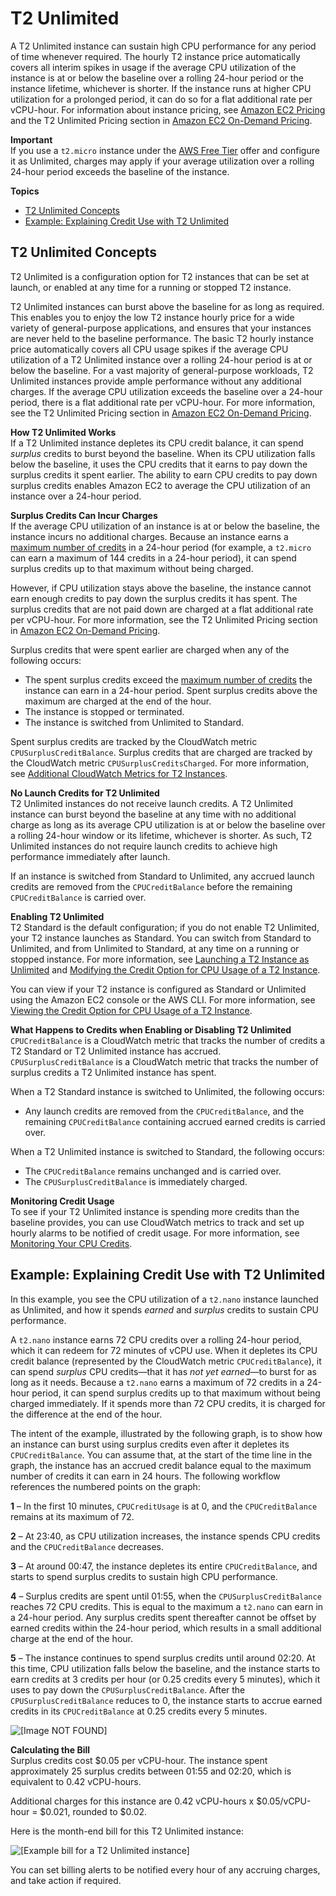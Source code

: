 # T2 Unlimited<a name="t2-unlimited"></a>

A T2 Unlimited instance can sustain high CPU performance for any period of time whenever required\. The hourly T2 instance price automatically covers all interim spikes in usage if the average CPU utilization of the instance is at or below the baseline over a rolling 24\-hour period or the instance lifetime, whichever is shorter\. If the instance runs at higher CPU utilization for a prolonged period, it can do so for a flat additional rate per vCPU\-hour\. For information about instance pricing, see [Amazon EC2 Pricing](https://aws.amazon.com/ec2/pricing/) and the T2 Unlimited Pricing section in [Amazon EC2 On\-Demand Pricing](https://aws.amazon.com/ec2/pricing/on-demand/)\.

**Important**  
If you use a `t2.micro` instance under the [AWS Free Tier](https://aws.amazon.com/free/) offer and configure it as Unlimited, charges may apply if your average utilization over a rolling 24\-hour period exceeds the baseline of the instance\.

**Topics**
+ [T2 Unlimited Concepts](#t2-unlimited-concepts)
+ [Example: Explaining Credit Use with T2 Unlimited](#t2_unlimited_example)

## T2 Unlimited Concepts<a name="t2-unlimited-concepts"></a>

T2 Unlimited is a configuration option for T2 instances that can be set at launch, or enabled at any time for a running or stopped T2 instance\.

T2 Unlimited instances can burst above the baseline for as long as required\. This enables you to enjoy the low T2 instance hourly price for a wide variety of general\-purpose applications, and ensures that your instances are never held to the baseline performance\. ​The basic T2 hourly instance price automatically covers all CPU usage spikes if the average CPU utilization of a T2 Unlimited instance over a rolling 24\-hour period is at or below the baseline\. For a vast majority of general\-purpose workloads, T2 Unlimited instances provide ample performance without any additional charges\. If the average CPU utilization exceeds the baseline over a 24\-hour period, there is a flat additional rate per vCPU\-hour\. For more information, see the T2 Unlimited Pricing section in [Amazon EC2 On\-Demand Pricing](https://aws.amazon.com/ec2/pricing/on-demand/)\.

**How T2 Unlimited Works**  
If a T2 Unlimited instance depletes its CPU credit balance, it can spend *surplus* credits to burst beyond the baseline\. When its CPU utilization falls below the baseline, it uses the CPU credits that it earns to pay down the surplus credits it spent earlier\. The ability to earn CPU credits to pay down surplus credits enables Amazon EC2 to average the CPU utilization of an instance over a 24\-hour period\. 

**Surplus Credits Can Incur Charges**  
If the average CPU utilization of an instance is at or below the baseline, the instance incurs no additional charges\. Because an instance earns a [maximum number of credits](t2-credits-baseline-concepts.md#t2-credit-table) in a 24\-hour period \(for example, a `t2.micro` can earn a maximum of 144 credits in a 24\-hour period\), it can spend surplus credits up to that maximum without being charged\.

However, if CPU utilization stays above the baseline, the instance cannot earn enough credits to pay down the surplus credits it has spent\. The surplus credits that are not paid down are charged at a flat additional rate per vCPU\-hour\. For more information, see the T2 Unlimited Pricing section in [Amazon EC2 On\-Demand Pricing](https://aws.amazon.com/ec2/pricing/on-demand/)\.

Surplus credits that were spent earlier are charged when any of the following occurs:
+ The spent surplus credits exceed the [maximum number of credits](t2-credits-baseline-concepts.md#t2-credit-table) the instance can earn in a 24\-hour period\. Spent surplus credits above the maximum are charged at the end of the hour\.
+ The instance is stopped or terminated\.
+ The instance is switched from Unlimited to Standard\.

Spent surplus credits are tracked by the CloudWatch metric `CPUSurplusCreditBalance`\. Surplus credits that are charged are tracked by the CloudWatch metric `CPUSurplusCreditsCharged`\. For more information, see [Additional CloudWatch Metrics for T2 Instances](t2-instances-monitoring-cpu-credits.md#t2-cw-metrics)\.

**No Launch Credits for T2 Unlimited**  
T2 Unlimited instances do not receive launch credits\. A T2 Unlimited instance can burst beyond the baseline at any time with no additional charge as long as its average CPU utilization is at or below the baseline over a rolling 24\-hour window or its lifetime, whichever is shorter\. As such, T2 Unlimited instances do not require launch credits to achieve high performance immediately after launch\.

If an instance is switched from Standard to Unlimited, any accrued launch credits are removed from the `CPUCreditBalance` before the remaining `CPUCreditBalance` is carried over\.

**Enabling T2 Unlimited**  
T2 Standard is the default configuration; if you do not enable T2 Unlimited, your T2 instance launches as Standard\. You can switch from Standard to Unlimited, and from Unlimited to Standard, at any time on a running or stopped instance\. For more information, see [Launching a T2 Instance as Unlimited](t2-how-to.md#launch-t2) and [Modifying the Credit Option for CPU Usage of a T2 Instance](t2-how-to.md#modify-t2)\. 

You can view if your T2 instance is configured as Standard or Unlimited using the Amazon EC2 console or the AWS CLI\. For more information, see [Viewing the Credit Option for CPU Usage of a T2 Instance](t2-how-to.md#describe-t2)\.

**What Happens to Credits when Enabling or Disabling T2 Unlimited**  
`CPUCreditBalance` is a CloudWatch metric that tracks the number of credits a T2 Standard or T2 Unlimited instance has accrued\. `CPUSurplusCreditBalance` is a CloudWatch metric that tracks the number of surplus credits a T2 Unlimited instance has spent\.

When a T2 Standard instance is switched to Unlimited, the following occurs:
+ Any launch credits are removed from the `CPUCreditBalance`, and the remaining `CPUCreditBalance` containing accrued earned credits is carried over\.

When a T2 Unlimited instance is switched to Standard, the following occurs:
+ The `CPUCreditBalance` remains unchanged and is carried over\. 
+ The `CPUSurplusCreditBalance` is immediately charged\.

**Monitoring Credit Usage**  
To see if your T2 Unlimited instance is spending more credits than the baseline provides, you can use CloudWatch metrics to track and set up hourly alarms to be notified of credit usage\. For more information, see [Monitoring Your CPU Credits](t2-instances-monitoring-cpu-credits.md)\.

## Example: Explaining Credit Use with T2 Unlimited<a name="t2_unlimited_example"></a>

In this example, you see the CPU utilization of a `t2.nano` instance launched as Unlimited, and how it spends *earned* and *surplus* credits to sustain CPU performance\.

A `t2.nano` instance earns 72 CPU credits over a rolling 24\-hour period, which it can redeem for 72 minutes of vCPU use\. When it depletes its CPU credit balance \(represented by the CloudWatch metric `CPUCreditBalance`\), it can spend *surplus* CPU credits—that it has *not yet earned*—to burst for as long as it needs\. Because a `t2.nano` earns a maximum of 72 credits in a 24\-hour period, it can spend surplus credits up to that maximum without being charged immediately\. If it spends more than 72 CPU credits, it is charged for the difference at the end of the hour\.

The intent of the example, illustrated by the following graph, is to show how an instance can burst using surplus credits even after it depletes its `CPUCreditBalance`\. You can assume that, at the start of the time line in the graph, the instance has an accrued credit balance equal to the maximum number of credits it can earn in 24 hours\. The following workflow references the numbered points on the graph: 

**1** – In the first 10 minutes, `CPUCreditUsage` is at 0, and the `CPUCreditBalance` remains at its maximum of 72\.

**2** – At 23:40, as CPU utilization increases, the instance spends CPU credits and the `CPUCreditBalance` decreases\.

**3** – At around 00:47, the instance depletes its entire `CPUCreditBalance`, and starts to spend surplus credits to sustain high CPU performance\.

**4** – Surplus credits are spent until 01:55, when the `CPUSurplusCreditBalance` reaches 72 CPU credits\. This is equal to the maximum a `t2.nano` can earn in a 24\-hour period\. Any surplus credits spent thereafter cannot be offset by earned credits within the 24\-hour period, which results in a small additional charge at the end of the hour\.

**5** – The instance continues to spend surplus credits until around 02:20\. At this time, CPU utilization falls below the baseline, and the instance starts to earn credits at 3 credits per hour \(or 0\.25 credits every 5 minutes\), which it uses to pay down the `CPUSurplusCreditBalance`\. After the `CPUSurplusCreditBalance` reduces to 0, the instance starts to accrue earned credits in its `CPUCreditBalance` at 0\.25 credits every 5 minutes\.

![\[Image NOT FOUND\]](http://docs.aws.amazon.com/AWSEC2/latest/UserGuide/images/t2_unlimited_graph.png)

**Calculating the Bill**  
Surplus credits cost $0\.05 per vCPU\-hour\. The instance spent approximately 25 surplus credits between 01:55 and 02:20, which is equivalent to 0\.42 vCPU\-hours\.

Additional charges for this instance are 0\.42 vCPU\-hours x $0\.05/vCPU\-hour = $0\.021, rounded to $0\.02\.

Here is the month\-end bill for this T2 Unlimited instance:

![\[Example bill for a T2 Unlimited instance\]](http://docs.aws.amazon.com/AWSEC2/latest/UserGuide/images/t2_unlimited_bill_linux.png)

You can set billing alerts to be notified every hour of any accruing charges, and take action if required\.